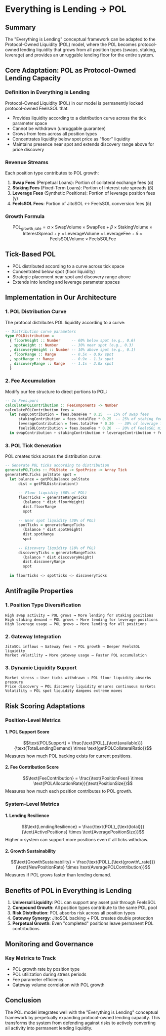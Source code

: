 # Everything is Lending -> POL

## Summary

The "Everything is Lending" conceptual framework can be adapted to the Protocol-Owned Liquidity (POL) model, where the POL becomes protocol-owned lending liquidity that grows from all position types (swaps, staking, leverage) and provides an unruggable lending floor for the entire system.

## Core Adaptation: POL as Protocol-Owned Lending Capacity

### Definition in Everything is Lending
Protocol-Owned Liquidity (POL) in our model is permanently locked protocol-owned FeelsSOL that:
- Provides liquidity according to a distribution curve across the tick parameter space
- Cannot be withdrawn (unruggable guarantee)
- Grows from fees across all position types
- Concentrates liquidity below spot price as "floor" liquidity
- Maintains presence near spot and extends discovery range above for price discovery

### Revenue Streams
Each position type contributes to POL growth:

1. **Swap Fees** (Perpetual Loans): Portion of collateral exchange fees (α)
2. **Staking Fees** (Fixed-Term Loans): Portion of interest rate spreads (β)  
3. **Leverage Fees** (Synthetic Positions): Portion of leverage position fees (γ)
4. **FeelsSOL Fees**: Portion of JitoSOL ↔ FeelsSOL conversion fees (δ)

### Growth Formula
$$\text{POL}_{\text{growth\_rate}} = \alpha \times \text{SwapVolume} \times \text{SwapFee} + \beta \times \text{StakingVolume} \times \text{InterestSpread} + \gamma \times \text{LeverageVolume} \times \text{LeverageFee} + \delta \times \text{FeelsSOLVolume} \times \text{FeelsSOLFee}$$

## Tick-Based POL

- POL distributed according to a curve across tick space
- Concentrated below spot (floor liquidity)
- Strategic placement near spot and discovery range above
- Extends into lending and leverage parameter spaces

## Implementation in Our Architecture

### 1. POL Distribution Curve
The protocol distributes POL liquidity according to a curve:
```purescript
-- Distribution curve parameters
type POLDistribution =
  { floorWeight :: Number     -- 60% below spot (e.g., 0.6)
  , spotWeight :: Number      -- 30% near spot (e.g., 0.3)
  , discoveryWeight :: Number -- 10% above spot (e.g., 0.1)
  , floorRange :: Range       -- 0.5x - 0.9x spot
  , spotRange :: Range        -- 0.9x - 1.1x spot
  , discoveryRange :: Range   -- 1.1x - 2.0x spot
  }
```

### 2. Fee Accumulation
Modify our fee structure to direct portions to POL:
```purescript
-- In Fees.purs
calculatePOLContribution :: FeeComponents -> Number
calculatePOLContribution fees =
  let swapContribution = fees.baseFee * 0.15  -- 15% of swap fees
      stakingContribution = fees.totalFee * 0.25  -- 25% of staking fees
      leverageContribution = fees.totalFee * 0.30  -- 30% of leverage fees
      feelsSOLContribution = fees.baseFee * 0.20  -- 20% of FeelsSOL minting/burning fees
  in swapContribution + stakingContribution + leverageContribution + feelsSOLContribution
```

### 3. POL Tick Generation
POL creates ticks across the distribution curve:
```purescript
-- Generate POL ticks according to distribution
generatePOLTicks :: POLState -> SpotPrice -> Array Tick
generatePOLTicks polState spot =
  let balance = getPOLBalance polState
      dist = getPOLDistribution()
      
      -- Floor liquidity (60% of POL)
      floorTicks = generateRangeTicks 
        (balance * dist.floorWeight)
        dist.floorRange
        spot
        
      -- Near spot liquidity (30% of POL)
      spotTicks = generateRangeTicks
        (balance * dist.spotWeight)
        dist.spotRange
        spot
        
      -- Discovery liquidity (10% of POL)
      discoveryTicks = generateRangeTicks
        (balance * dist.discoveryWeight)
        dist.discoveryRange
        spot
        
  in floorTicks <> spotTicks <> discoveryTicks
```

## Antifragile Properties

### 1. Position Type Diversification
```
High swap activity → POL grows → More lending for staking positions
High staking demand → POL grows → More lending for leverage positions
High leverage usage → POL grows → More lending for all positions
```

### 2. Gateway Integration
```
JitoSOL inflows → Gateway fees → POL growth → Deeper FeelsSOL liquidity
Market volatility → More gateway usage → Faster POL accumulation
```

### 3. Dynamic Liquidity Support
```
Market stress → User ticks withdrawn → POL floor liquidity absorbs pressure
Price discovery → POL discovery liquidity ensures continuous markets
Volatility → POL spot liquidity dampens extreme moves
```

## Risk Scoring Adaptations

### Position-Level Metrics

#### 1. POL Support Score
$$\text{POLSupport} = \frac{\text{POL}_{\text{available}}}{\text{TotalLendingDemand} \times \text{getPOLCollateralRatio}}$$
Measures how much POL backing exists for current positions.

#### 2. Fee Contribution Score
$$\text{FeeContribution} = \frac{\text{PositionFees} \times \text{POLAllocationRate}}{\text{PositionSize}}$$
Measures how much each position contributes to POL growth.

### System-Level Metrics

#### 1. Lending Resilience
$$\text{LendingResilience} = \frac{\text{POL}_{\text{total}}}{\text{ActivePositions} \times \text{AveragePositionSize}}$$
Higher = system can support more positions even if all ticks withdraw.

#### 2. Growth Sustainability
$$\text{GrowthSustainability} = \frac{\text{POL}_{\text{growth\_rate}}}{\text{NewPositionRate} \times \text{AveragePOLContribution}}$$
Measures if POL grows faster than lending demand.

## Benefits of POL in Everything is Lending

1. **Universal Liquidity**: POL can support any asset pair through FeelsSOL
2. **Compound Growth**: All position types contribute to the same POL pool
3. **Risk Distribution**: POL absorbs risk across all position types
4. **Gateway Synergy**: JitoSOL backing + POL creates double protection
5. **Perpetual Growth**: Even "completed" positions leave permanent POL contributions

## Monitoring and Governance

### Key Metrics to Track
- POL growth rate by position type
- POL utilization during stress periods
- Fee parameter efficiency
- Gateway volume correlation with POL growth

## Conclusion

The POL model integrates well with the "Everything is Lending" conceptual framework by perpetually expanding protocol-owned lending capacity. This transforms the system from defending against risks to actively converting all activity into permanent lending liquidity.
